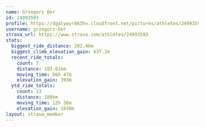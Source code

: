 ```yaml
---
name: Grzegorz Ber
id: 24993593
profile: https://dgalywyr863hv.cloudfront.net/pictures/athletes/24993593/7453165/11/large.jpg
username: grzegorz-ber
strava_url: https://www.strava.com/athletes/24993593
stats:
  biggest_ride_distance: 202.4km
  biggest_climb_elevation_gain: 637.2m
  recent_ride_totals:
    count: 7
    distance: 103.61km
    moving_time: 06h 47m
    elevation_gain: 393m
  ytd_ride_totals:
    count: 13
    distance: 188km
    moving_time: 12h 36m
    elevation_gain: 1030m
layout: strava_member
--- 
```

